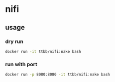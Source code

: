 # nifi
## usage
### dry run
```bash
docker run -it ttbb/nifi:nake bash
```
### run with port
```bash
docker run -p 8080:8080 -it ttbb/nifi:nake bash
```
